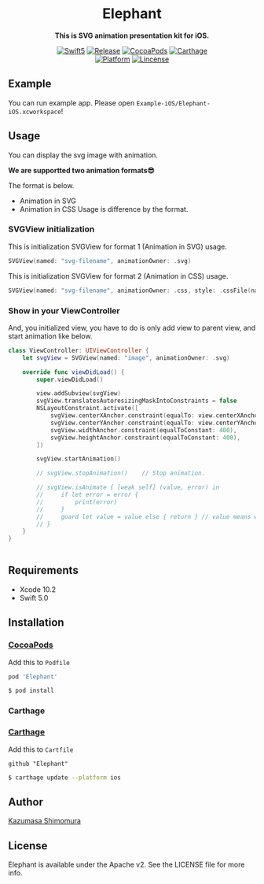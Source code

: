 <h1 align="center">Elephant</h1>

<p align="center"><strong>This is SVG animation presentation kit for iOS.</strong></p>

<p align="center">
<a href="https://developer.apple.com/swift"><img alt="Swift5" src="https://img.shields.io/badge/language-Swift5-orange.svg"/></a>
<a href="https://github.com/kzumu/Elephant/releases/latest"><img alt="Release" src="https://img.shields.io/github/release/kzumu/Elephant.svg"/></a>
<a href="https://cocoapods.org/pods/Carbon"><img alt="CocoaPods" src="https://img.shields.io/cocoapods/v/Elephant.svg"/></a>
<a href="https://github.com/Carthage/Carthage"><img alt="Carthage" src="https://img.shields.io/badge/carthage-compatible-yellow.svg"/></a>
</br>
<a href="https://developer.apple.com/"><img alt="Platform" src="https://img.shields.io/badge/platform-iOS-green.svg"/></a>
<a href="https://github.com/kzumu/Elephant/blob/master/LICENSE"><img alt="Lincense" src="https://img.shields.io/badge/License-Apache%202.0-black.svg"/></a>
</p>

## Example
You can run example app. Please open `Example-iOS/Elephant-iOS.xcworkspace`!

## Usage
You can display the svg image with animation.
 
**We are supportted two animation formats😎**

The format is below. 
- Animation in SVG
- Animation in CSS
Usage is difference by the format.

### SVGView initialization

This is initialization SVGView for format 1 (Animation in SVG) usage.
```swift
SVGView(named: "svg-filename", animationOwner: .svg)
```

This is initialization SVGView for format 2 (Animation in CSS) usage.
```swift
SVGView(named: "svg-filename", animationOwner: .css, style: .cssFile(name: "css-filename"))
```

### Show in your ViewController

And, you initialized view, you have to do is only add view to parent view, and start animation like below.
```swift
class ViewController: UIViewController {
    let svgView = SVGView(named: "image", animationOwner: .svg)

    override func viewDidLoad() {
        super.viewDidLoad()

        view.addSubview(svgView)
        svgView.translatesAutoresizingMaskIntoConstraints = false
        NSLayoutConstraint.activate([
            svgView.centerXAnchor.constraint(equalTo: view.centerXAnchor),
            svgView.centerYAnchor.constraint(equalTo: view.centerYAnchor),
            svgView.widthAnchor.constraint(equalToConstant: 400),
            svgView.heightAnchor.constraint(equalToConstant: 400),
        ])

        svgView.startAnimation() 

        // svgView.stopAnimation()    // Stop animation.

        // svgView.isAnimate { [weak self] (value, error) in
        //     if let error = error {
        //         print(error)
        //     } 
        //     guard let value = value else { return } // value means whether animation is moving.
        // }
    }
}
  
```

## Requirements
- Xcode 10.2
- Swift 5.0

## Installation

### [CocoaPods](https://cocoapods.org)
Add this to `Podfile`

```ruby
pod 'Elephant'
```

```bash
$ pod install
```

### Carthage
### [Carthage](https://github.com/Carthage/Carthage)
Add this to `Cartfile`

```
github "Elephant"
```

```bash
$ carthage update --platform ios
```

## Author

[Kazumasa Shimomura](https://www.kazuringo.xyz)

## License

Elephant is available under the Apache v2. See the LICENSE file for more info.
